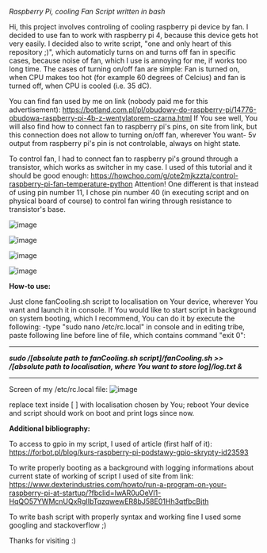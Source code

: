 *Raspberry Pi, cooling Fan Script written in bash*

Hi, this project involves controling of cooling raspberry pi device by fan. 
I decided to use fan to work with raspberry pi 4, because this device gets hot very easily.
I decided also to write script, "one and only heart of this repository ;)", which automaticly turns on and turns off fan in specific cases, because noise of fan, which I use is annoying for me, if works too long time.
The cases of turning on/off fan are simple: Fan is turned on, when CPU makes too hot (for example 60 degrees of Celcius) and fan is turned off, when CPU is cooled (i.e. 35 dC).

You can find fan used by me on link (nobody paid me for this advertisement):
https://botland.com.pl/pl/obudowy-do-raspberry-pi/14776-obudowa-raspberry-pi-4b-z-wentylatorem-czarna.html
If You see well, You will also find how to connect fan to raspberry pi's pins, on site from link, but this connection does not allow to turning on/off fan, wherever You want- 5v output from raspberry pi's pin is not controlable, always on hight state.

To control fan, I had to connect fan to raspberry pi's ground through a transistor, which works as switcher in my case. I used of this tutorial and it should be good enough:
https://howchoo.com/g/ote2mjkzzta/control-raspberry-pi-fan-temperature-python
Attention! One different is that instead of using pin number 11, I chose pin number 40 (in executing script and on physical board of course) to control fan wiring through resistance to transistor's base.

![image](https://github.com/wojtaszek23/RPI-Fan-Cooling/blob/master/my_wires_schema.png)

![image](https://github.com/wojtaszek23/RPI-Fan-Cooling/blob/master/wire_fot1.jpg)

![image](https://github.com/wojtaszek23/RPI-Fan-Cooling/blob/master/wire_fot2.jpg)

![image](https://github.com/wojtaszek23/RPI-Fan-Cooling/blob/master/wire_fot3.jpg)

**How-to use:**

Just clone fanCooling.sh script to localisation on Your device, wherever You want and launch it in console.
If You would like to start script in background on system booting, which I recommend, You can do it by execute the following:
-type "sudo nano /etc/rc.local" in console and in editing tribe, paste following line before line of file, which contains command "exit 0":

--------------------------------------------------------------------------------------------------------------------------------------

***sudo /[absolute path to fanCooling.sh script]/fanCooling.sh >> /[absolute path to localisation, where You want to store log]/log.txt &***

--------------------------------------------------------------------------------------------------------------------------------------

Screen of my /etc/rc.local file:
![image](https://github.com/wojtaszek23/RPI-Fan-Cooling/blob/master/prtscrn.png)

replace text inside [ ] with localisation chosen by You; reboot Your device and script should work on boot and print logs since now.

**Additional bibliography:**

To access to gpio in my script, I used of article (first half of it):
https://forbot.pl/blog/kurs-raspberry-pi-podstawy-gpio-skrypty-id23593

To write properly booting as a background with logging informations about current state of working of script I used of site from link:
https://www.dexterindustries.com/howto/run-a-program-on-your-raspberry-pi-at-startup/?fbclid=IwAR0uOeVI1-HqQO57YWMcnUQxRgIIbTqzqwewER8bJ58E01Hh3qtfbcBjth

To write bash script with properly syntax and working fine I used some googling and stackoverflow ;)

Thanks for visiting :)